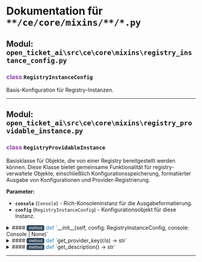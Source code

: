 # Dokumentation für `**/ce/core/mixins/**/*.py`

## Modul: `open_ticket_ai\src\ce\core\mixins\registry_instance_config.py`


### <span style='color: #8E44AD;'>class</span> `RegistryInstanceConfig`

Basis-Konfiguration für Registry-Instanzen.

---

## Modul: `open_ticket_ai\src\ce\core\mixins\registry_providable_instance.py`


### <span style='color: #8E44AD;'>class</span> `RegistryProvidableInstance`

Basisklasse für Objekte, die von einer Registry bereitgestellt werden können.
Diese Klasse bietet gemeinsame Funktionalität für registry-verwaltete Objekte, einschließlich
Konfigurationsspeicherung, formatierter Ausgabe von Konfigurationen und Provider-Registrierung.

**Parameter:**

- **`console`** (`Console`) - Rich-Konsoleninstanz für die Ausgabeformatierung.
- **`config`** (`RegistryInstanceConfig`) - Konfigurationsobjekt für diese Instanz.


<details>
<summary>#### <span style='font-size: 0.7em; background-color: #34495E; color: white; padding: 2px 6px; border-radius: 4px; vertical-align: middle;'>method</span> <span style='color: #2980B9;'>def</span> `__init__(self, config: RegistryInstanceConfig, console: Console | None)`</summary>

Speichert die Konfiguration und gibt sie formatiert aus.

</details>


<details>
<summary>#### <span style='font-size: 0.7em; background-color: #34495E; color: white; padding: 2px 6px; border-radius: 4px; vertical-align: middle;'>method</span> <span style='color: #2980B9;'>def</span> `get_provider_key(cls) -> str`</summary>

Gibt den Provider-Schlüssel für die Klasse zurück.
Dieser Schlüssel wird verwendet, um Instanzen in der Registry zu registrieren und abzurufen.

</details>


<details>
<summary>#### <span style='font-size: 0.7em; background-color: #34495E; color: white; padding: 2px 6px; border-radius: 4px; vertical-align: middle;'>method</span> <span style='color: #2980B9;'>def</span> `get_description() -> str`</summary>

Gibt eine menschenlesbare Beschreibung für die Klasse zurück.

</details>

---